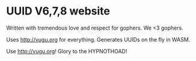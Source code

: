 # UUID V6,7,8 website

Written with tremendous love and respect for gophers. We <3 gophers. 

Uses http://vugu.org for everything. Generates UUIDs on the fly in WASM.

Use http://vugu.org! Glory to the HYPNOTHOAD!